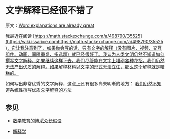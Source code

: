 # 文字解释已经很不错了

原文：[Word explanations are already great](https://wiki.issarice.com/wiki/Word_explanations_are_already_great)

我最近在阅读  [https://math.stackexchange.com/a/498790/35525](https://wiki.issarice.comhttps://math.stackexchange.com/a/498790/35525)，它让我注意到了，如果你会写的话，只有文字的解释（没有图片、视频、交互组件、动画、间隔重复、多选题）就已经很好了。我认为人类文明仍然不知道如何撰写文字解释，如果继续这样下去，我们尽管能在文字上堆砌各种花招，我们仍然无法产出优质的解释。如果解释材料以文字的形式无法立住，那么这个解释就是糟糕的。

如何写出非常优秀的文字解释，这点上还有很多尚未明晰的地方： [我们仍然不知道系统性撰写优质文字解释的方法](https://wiki.issarice.com/wiki/We_still_don%27t_know_how_to_systematically_write_great_word_explanations) 

## 参见

* [数学教育的博采众长假设](https://wiki.issarice.com/wiki/Potpourri_hypothesis_for_math_education)

* [解释学](https://wiki.issarice.com/wiki/Explanation_science)